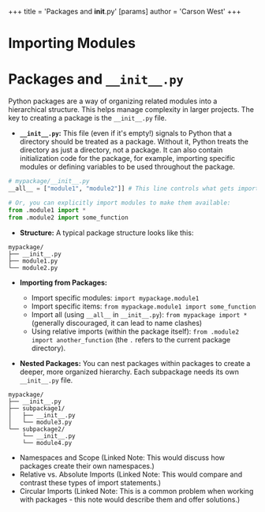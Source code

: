 +++
 title = 'Packages and __init__.py'
[params]
	author = 'Carson West'
+++
# Importing Modules
# Packages and `__init__.py`

Python packages are a way of organizing related modules into a hierarchical structure.  This helps manage complexity in larger projects.  The key to creating a package is the `__init__.py` file.

- **`__init__.py`:** This file (even if it's empty!) signals to Python that a directory should be treated as a package.  Without it, Python treats the directory as just a directory, not a package.  It can also contain initialization code for the package, for example, importing specific modules or defining variables to be used throughout the package.

```python
# mypackage/__init__.py
__all__ = ["module1", "module2"]] # This line controls what gets imported with `from mypackage import *`

# Or, you can explicitly import modules to make them available:
from .module1 import *
from .module2 import some_function 
```

- **Structure:** A typical package structure looks like this:

```
mypackage/
├── __init__.py
├── module1.py
└── module2.py
```

- **Importing from Packages:**

  -  Import specific modules: `import mypackage.module1`
  - Import specific items: `from mypackage.module1 import some_function`
  - Import all (using `__all__` in `__init__.py`): `from mypackage import *`  (generally discouraged, it can lead to name clashes)
  -  Using relative imports (within the package itself):  `from .module2 import another_function` (the `.` refers to the current package directory).

- **Nested Packages:** You can nest packages within packages to create a deeper, more organized hierarchy.  Each subpackage needs its own `__init__.py` file.

```
mypackage/
├── __init__.py
├── subpackage1/
│   ├── __init__.py
│   └── module3.py
└── subpackage2/
    └── __init__.py
    └── module4.py
```


- Namespaces and Scope  (Linked Note:  This would discuss how packages create their own namespaces.)
- Relative vs. Absolute Imports (Linked Note: This would compare and contrast these types of import statements.)
- Circular Imports (Linked Note: This is a common problem when working with packages - this note would describe them and offer solutions.)

